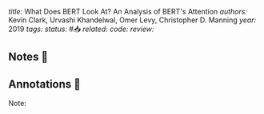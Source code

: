 *title:* What Does BERT Look At? An Analysis of BERT's Attention
*authors:* Kevin Clark, Urvashi Khandelwal, Omer Levy, Christopher D. Manning
*year:* 2019
*tags:* 
*status:* #📥
*related:*
*code:*
*review:*

## Notes 📍

## Annotations 📖
Note: 